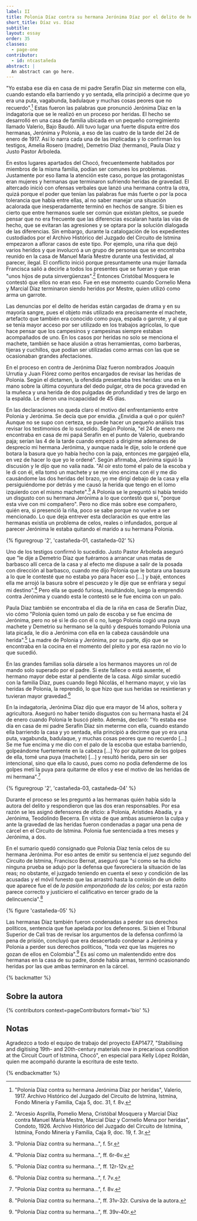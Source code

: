 ```yaml
---
label: II
title: Polonia Díaz contra su hermana Jerónima Díaz por el delito de heridas
short_title: Díaz vs. Díaz
subtitle: 
layout: essay
order: 35
classes:
  - page-one
contributor:
  - id: ntcastañeda
abstract: |
  An abstract can go here.
---
```

"Yo estaba ese día en casa de mi padre Serafín Díaz sin meterme con ella, cuando estando ella barriendo y yo sentada, ella principió a decirme que yo era una puta, vagabunda, badulaque y muchas cosas peores que no recuerdo".[^1] Estas fueron las palabras que pronunció Jerónima Díaz en la indagatoria que se le realizó en un proceso por heridas. El hecho se desarrolló en una casa de familia ubicada en un pequeño corregimiento llamado Valerio, Bajo Baudó. Allí tuvo lugar una fuerte disputa entre dos hermanas, Jerónima y Polonia, a eso de las cuatro de la tarde del 24 de enero de 1917. Así lo narra cada una de las implicadas y lo confirman los testigos, Amelia Rosero (madre), Demetrio Díaz (hermano), Paula Díaz y Justo Pastor Arboleda.

En estos lugares apartados del Chocó, frecuentemente habitados por miembros de la misma familia, podían ser comunes los problemas. Justamente por eso llama la atención este caso, porque las protagonistas eran mujeres y hermanas que terminaron sufriendo heridas de gravedad. El altercado inició con ofensas verbales que lanzó una hermana contra la otra, quizá porque el poder que tenían las palabras fue más fuerte o por la poca tolerancia que había entre ellas, al no saber manejar una situación acalorada que inesperadamente terminó en hechos de sangre. Si bien es cierto que entre hermanos suele ser común que existan pleitos, se puede pensar que no era frecuente que las diferencias escalaran hasta las vías de hecho, que se evitaran las agresiones y se optara por la solución dialogada de las diferencias. Sin embargo, durante la catalogación de los expedientes custodiados por el Archivo Histórico del Juzgado del Circuito de Istmina empezaron a aflorar casos de este tipo. Por ejemplo, una riña que dejó varios heridos y que involucró a un grupo de personas que se encontraba reunido en la casa de Manuel María Mestre durante una festividad, al parecer, ilegal. El conflicto inició porque presuntamente una mujer llamada Francisca salió a decirle a todos los presentes que se fueran y que eran "unos hijos de puta sinvergüenzas".[^2] Entonces Cristóbal Mosquera le contestó que ellos no eran eso. Fue en ese momento cuando Cornelio Mena y Marcial Díaz terminaron siendo heridos por Mestre, quien utilizó como arma un garrote.

Las denuncias por el delito de heridas están cargadas de drama y en su mayoría sangre, pues el objeto más utilizado era precisamente el machete, artefacto que también era conocido como puya, espada o garrote, y al que se tenía mayor acceso por ser utilizado en los trabajos agrícolas, lo que hace pensar que los campesinos y campesinas siempre estaban acompañados de uno. En los casos por heridas no solo se menciona el machete, también se hace alusión a otras herramientas, como barberas, tijeras y cuchillos, que podían ser utilizadas como armas con las que se ocasionaban grandes afectaciones.

En el proceso en contra de Jerónima Díaz fueron nombrados Joaquín Urrutia y Juan Flórez como peritos encargados de revisar las heridas de Polonia. Según el dictamen, la ofendida presentaba tres heridas: una en la mano sobre la última coyuntura del dedo pulgar, otra de poca gravedad en la muñeca y una herida de dos pulgadas de profundidad y tres de largo en la espalda. Le dieron una incapacidad de 45 días.

En las declaraciones no queda claro el motivo del enfrentamiento entre Polonia y Jerónima. Se decía que por envidia. ¿Envidia a qué o por quién? Aunque no se supo con certeza, se puede hacer un pequeño análisis tras revisar los testimonios de lo sucedido. Según Polonia, "el 24 de enero me encontraba en casa de mi papá Serafín en el punto de Valerio, quebrando paja; serían las 4 de la tarde cuando empezó a dirigirme ademanes de desprecio mi hermana Jerónima, y aunque nada le dije, solo le ordené que botara la basura que yo había hecho con la paja, entonces me gargajeó ella, en vez de hacer lo que yo le ordené". Según afirmaba, Jerónima siguió la discusión y le dijo que no valía nada. "Al oír esto tomé el palo de la escoba y le di con él, ella tomó un machete y se me vino encima con él y me dio causándome las dos heridas del brazo, yo me dirigí debajo de la casa y ella persiguiéndome por detrás y me causó la herida que tengo en el lomo izquierdo con el mismo machete".[^3] A Polonia se le preguntó si había tenido un disgusto con su hermana Jerónima a lo que contestó que sí, "porque esta vive con mi compañero". Pero no dice más sobre ese compañero, quién era, si presenció la riña, poco se sabe porque no vuelve a ser mencionado. Lo que deja entrever esta declaración es que entre las hermanas existía un problema de celos, reales o infundados, porque al parecer Jerónima le estaba quitando el marido a su hermana Polonia.

{% figuregroup '2', 'castañeda-01, castañeda-02' %}

Uno de los testigos confirmó lo sucedido. Justo Pastor Arboleda aseguró que "le dije a Demetrio Díaz que fuéramos a arrancar unas matas de barbasco allí cerca de la casa y al efecto me dispuse a salir de la posada con dirección al barbasco, cuando me dijo Polonia que le botara una basura a lo que le contesté que no estaba yo para hacer eso […] y bajé, entonces ella me arrojó la basura sobre el pescuezo y le dije que se enfriara y seguí mi destino".[^4] Pero ella se quedó furiosa, insultándolo, luego la emprendió contra Jerónima y cuando esta le contestó se le fue encima con un palo.

Paula Díaz también se encontraba el día de la riña en casa de Serafín Díaz, vio cómo "Polonia quien tomó un palo de escoba y se fue encima de Jerónima, pero no sé si le dio con él o no, luego Polonia cogió una puya machete y Demetrio su hermano se la quitó y después tomando Polonia una lata picada, le dio a Jerónima con ella en la cabeza causándole una herida".[^5] La madre de Polonia y Jerónima, por su parte, dijo que se encontraba en la cocina en el momento del pleito y por esa razón no vio lo que sucedió.

En las grandes familias solía dársele a los hermanos mayores un rol de mando solo superado por el padre. Si este fallece o está ausente, el hermano mayor debe estar al pendiente de la casa. Algo similar sucedió con la familia Díaz, pues cuando llegó Nicolás, el hermano mayor, y vio las heridas de Polonia, la reprendió, lo que hizo que sus heridas se resintieran y tuvieran mayor gravedad.[^6]

En la indagatoria, Jerónima Díaz dijo que era mayor de 14 años, soltera y agricultora. Aseguró no haber tenido disgustos con su hermana hasta el 24 de enero cuando Polonia le buscó pleito. Además, declaró: "Yo estaba ese día en casa de mi padre Serafín Díaz sin meterme con ella, cuando estando ella barriendo la casa y yo sentada, ella principió a decirme que yo era una puta, vagabunda, badulaque, y muchas cosas peores que no recuerdo […] Se me fue encima y me dio con el palo de la escoba que estaba barriendo, golpeándome fuertemente en la cabeza […] Yo por quitarme de los golpes de ella, tomé una puya (machete) […] y resultó herida, pero sin ser intencional, sino que ella lo causó, pues como no podía defenderme de los golpes metí la puya para quitarme de ellos y ese el motivo de las heridas de mi hermana".[^7]

{% figuregroup '2', 'castañeda-03, castañeda-04' %}

Durante el proceso se les preguntó a las hermanas quién había sido la autora del delito y respondieron que las dos eran responsables. Por esa razón se les asignó defensores de oficio: a Polonia, Arístides Abadía, y a Jerónima, Teodolindo Becerra. En vista de que ambas asumieron la culpa y ante la gravedad de las heridas fueron condenadas a pagar una pena de cárcel en el Circuito de Istmina. Polonia fue sentenciada a tres meses y Jerónima, a dos.

En el sumario quedó consignado que Polonia Díaz tenía celos de su hermana Jerónima. Por eso antes de emitir su sentencia el juez segundo del Circuito de Istmina, Francisco Bernat, aseguró que "si como se ha dicho ninguna prueba se adujo por la defensa que favoreciera la situación de las reas; no obstante, el juzgado teniendo en cuenta el sexo y condición de las acusadas y el móvil funesto que las arrastró hasta la comisión de un delito que aparece fue el de _la pasión emponzoñada de los celos_; por esta razón parece correcto y justiciero el calificativo en tercer grado de la delincuencia".[^8]

{% figure 'castañeda-05' %}

Las hermanas Díaz también fueron condenadas a perder sus derechos políticos, sentencia que fue apelada por los defensores. Si bien el Tribunal Superior de Cali tras de revisar los argumentos de la defensa confirmó la pena de prisión, concluyó que era desacertado condenar a Jerónima y Polonia a perder sus derechos políticos, "toda vez que las mujeres no gozan de ellos en Colombia".[^9] Es así como un malentendido entre dos hermanas en la casa de su padre, donde había armas, terminó ocasionando heridas por las que ambas terminaron en la cárcel.



{% backmatter %}

## Sobre la autora

{% contributors context=pageContributors format='bio' %}

## Notas

Agradezco a todo el equipo de trabajo del proyecto EAP1477, "Stabilising and digitising 19th- and 20th-century materials now in precarious condition at the Circuit Court of Istmina, Chocó", en especial para Kelly López Roldán, quien me acompañó durante la escritura de este texto.

[^1]: "Polonia Díaz contra su hermana Jerónima Díaz por heridas", Valerio, 1917. Archivo Histórico del Juzgado del Circuito de Istmina, Istmina, Fondo Minería y Familia, Caja 5, doc. 31, f. 8v.

[^2]: "Arcesio Asprilla, Pomelio Mena, Cristóbal Mosquera y Marcial Díaz contra Manuel María Mestre, Marcial Díaz y Cornelio Mena por heridas", Condoto, 1926. Archivo Histórico del Juzgado del Circuito de Istmina, Istmina, Fondo Minería y Familia, Caja 9, doc. 19, f. 3r.

[^3]: "Polonia Díaz contra su hermana…", f. 5r.

[^4]: "Polonia Díaz contra su hermana…", ff. 6r-6v.

[^5]: "Polonia Díaz contra su hermana…", ff. 12r-12v.

[^6]: "Polonia Díaz contra su hermana…", f. 7v.

[^7]: "Polonia Díaz contra su hermana…", f. 8v.

[^8]: "Polonia Díaz contra su hermana…", ff. 31v-32r. Cursiva de la autora.

[^9]: "Polonia Díaz contra su hermana…", ff. 39v-40r.

{% endbackmatter %}


